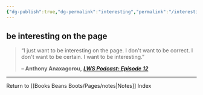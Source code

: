 ```yaml
---
{"dg-publish":true,"dg-permalink":"interesting","permalink":"/interesting/"}
---
```



## be interesting on the page

> “I just want to be interesting on the page. I don't want to be correct. I don't want to be certain. I want to be interesting.”
> 
> **– Anthony Anaxagorou,** _[**LWS Podcast: Episode 12**](https://londonwriterssalon.us4.list-manage.com/track/click?u=8b047263967451488070a8ad0&id=5a4d28c95a&e=bc5cbc9b90)_

---

Return to [[Books Beans Boots/Pages/notes\|Notes]] Index